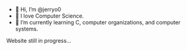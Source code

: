 - 👋 Hi, I’m @jerryo0
- 👀 I love Computer Science. 
- 🌱 I’m currently learning C, computer organizations, and computer systems. 

Website still in progress...
<!---
jerryo0/jerryo0 is a ✨ special ✨ repository because its `README.md` (this file) appears on your GitHub profile.
You can click the Preview link to take a look at your changes.
--->
